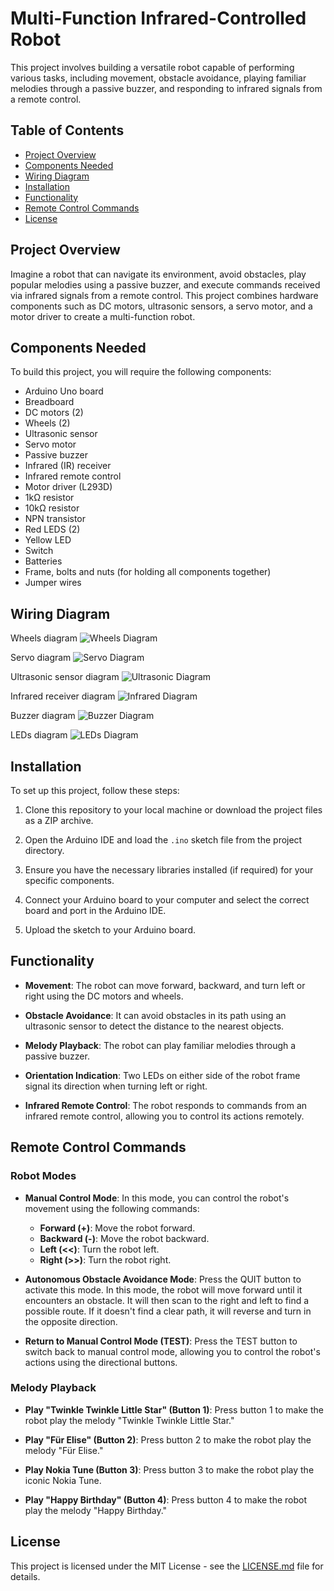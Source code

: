 # Multi-Function Infrared-Controlled Robot

This project involves building a versatile robot capable of performing various tasks, including movement, obstacle avoidance, playing familiar melodies through a passive buzzer, and responding to infrared signals from a remote control.

## Table of Contents

- [Project Overview](#project-overview)
- [Components Needed](#components-needed)
- [Wiring Diagram](#wiring-diagram)
- [Installation](#installation)
- [Functionality](#functionality)
- [Remote Control Commands](#remote-control-commands)
- [License](#license)

## Project Overview

Imagine a robot that can navigate its environment, avoid obstacles, play popular melodies using a passive buzzer, and execute commands received via infrared signals from a remote control. This project combines hardware components such as DC motors, ultrasonic sensors, a servo motor, and a motor driver to create a multi-function robot.

## Components Needed

To build this project, you will require the following components:

- Arduino Uno board
- Breadboard
- DC motors (2)
- Wheels (2)
- Ultrasonic sensor
- Servo motor
- Passive buzzer
- Infrared (IR) receiver
- Infrared remote control
- Motor driver (L293D)
- 1kΩ resistor
- 10kΩ resistor
- NPN transistor
- Red LEDS (2)
- Yellow LED
- Switch
- Batteries
- Frame, bolts and nuts (for holding all components together)
- Jumper wires

## Wiring Diagram

Wheels diagram
![Wheels Diagram](./diagrams/wheels.png)

Servo diagram
![Servo Diagram](./diagrams/servo.png)

Ultrasonic sensor diagram
![Ultrasonic Diagram](./diagrams/ultrasonic.png)

Infrared receiver diagram
![Infrared Diagram](./diagrams/infrared.png)

Buzzer diagram
![Buzzer Diagram](./diagrams/buzzer.png)

LEDs diagram
![LEDs Diagram](./diagrams/led.png)

## Installation

To set up this project, follow these steps:

1. Clone this repository to your local machine or download the project files as a ZIP archive.

2. Open the Arduino IDE and load the `.ino` sketch file from the project directory.

3. Ensure you have the necessary libraries installed (if required) for your specific components.

4. Connect your Arduino board to your computer and select the correct board and port in the Arduino IDE.

5. Upload the sketch to your Arduino board.

## Functionality

- **Movement**: The robot can move forward, backward, and turn left or right using the DC motors and wheels.

- **Obstacle Avoidance**: It can avoid obstacles in its path using an ultrasonic sensor to detect the distance to the nearest objects.

- **Melody Playback**: The robot can play familiar melodies through a passive buzzer.

- **Orientation Indication**: Two LEDs on either side of the robot frame signal its direction when turning left or right.

- **Infrared Remote Control**: The robot responds to commands from an infrared remote control, allowing you to control its actions remotely.

## Remote Control Commands

### Robot Modes

- **Manual Control Mode**: In this mode, you can control the robot's movement using the following commands:

  - **Forward (+)**: Move the robot forward.
  - **Backward (-)**: Move the robot backward.
  - **Left (<<)**: Turn the robot left.
  - **Right (>>)**: Turn the robot right.

- **Autonomous Obstacle Avoidance Mode**: Press the QUIT button to activate this mode. In this mode, the robot will move forward until it encounters an obstacle. It will then scan to the right and left to find a possible route. If it doesn't find a clear path, it will reverse and turn in the opposite direction.

- **Return to Manual Control Mode (TEST)**: Press the TEST button to switch back to manual control mode, allowing you to control the robot's actions using the directional buttons.

### Melody Playback

- **Play "Twinkle Twinkle Little Star" (Button 1)**: Press button 1 to make the robot play the melody "Twinkle Twinkle Little Star."

- **Play "Für Elise" (Button 2)**: Press button 2 to make the robot play the melody "Für Elise."

- **Play Nokia Tune (Button 3)**: Press button 3 to make the robot play the iconic Nokia Tune.

- **Play "Happy Birthday" (Button 4)**: Press button 4 to make the robot play the melody "Happy Birthday."


## License

This project is licensed under the MIT License - see the [LICENSE.md](LICENSE.md) file for details.
